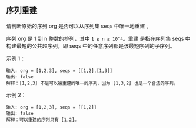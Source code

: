 ## 序列重建

请判断原始的序列 org 是否可以从序列集 seqs 中唯一地重建 。

序列 org 是 1 到 n 整数的排列，其中 `1 ≤ n ≤ 10^4`。重建 是指在序列集 seqs 中构建最短的公共超序列，即 seqs 中的任意序列都是该最短序列的子序列。

示例 1：

```
输入: org = [1,2,3], seqs = [[1,2],[1,3]]
输出: false
解释：[1,2,3] 不是可以被重建的唯一的序列，因为 [1,3,2] 也是一个合法的序列。
```

示例 2：

```
输入: org = [1,2,3], seqs = [[1,2]]
输出: false
解释：可以重建的序列只有 [1,2]。
```